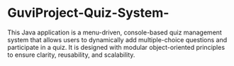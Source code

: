 # GuviProject-Quiz-System-
This Java application is a menu-driven, console-based quiz management system that allows users to dynamically add multiple-choice questions and participate in a quiz. It is designed with modular object-oriented principles to ensure clarity, reusability, and scalability.
